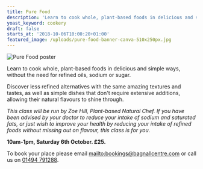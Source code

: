 ```yaml
---
title: Pure Food
description: 'Learn to cook whole, plant-based foods in delicious and simple ways. '
yoast_keyword: cookery
draft: false
starts_at: '2018-10-06T10:00:20+01:00'
featured_image: /uploads/pure-food-banner-canva-510x250px.jpg
---
```

![Pure Food poster](/uploads/pure-food-banner-canva-510x250px.jpg)

Learn to cook whole, plant-based foods in delicious and simple ways, without the need for refined oils, sodium or sugar. 

Discover less refined alternatives with the same amazing textures and tastes, as well as simple dishes that don't require extensive additions, allowing their natural flavours to shine through. 

_This class will be run by Zoe Hill, Plant-based Natural Chef. If you have been advised by your doctor to reduce your intake of sodium and saturated fats, or just wish to improve your health by reducing your intake of refined foods without missing out on flavour, this class is for you._ 

**10am-1pm, Saturday 6th October. £25.** 

To book your place please email <mailto:bookings@bagnallcentre.com> or call us on [01494 791288](tel:01494791288).
